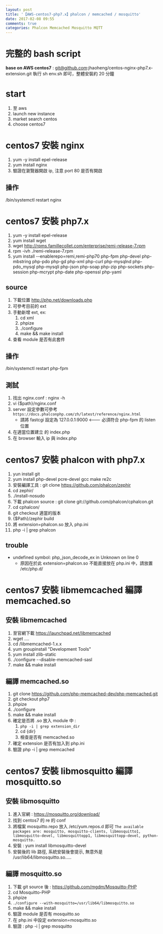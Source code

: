 ```yaml
---
layout: post
title: '【AWS-centos7-php7.x】phalcon / memcached / mosquitto'
date: 2017-02-08 09:55
comments: true
categories: Phalcon Memcached Mosquitto MQTT
---
```

# 完整的 bash script
**base on AWS centos7** : git@github.com:jhaoheng/centos-nginx-php7.x-extension.git
執行 sh env.sh 即可，整體安裝約 20 分鐘

# start
1. 至 aws
2. launch new instance
3. market search centos
4. choose centos7

# centos7 安裝 nginx

1. yum -y install epel-release
2. yum install nginx
3. 驗證在瀏覽器開啟 ip, 注意 port 80 是否有開啟

## 操作
/bin/systemctl restart nginx

# centos7 安裝 php7.x

1. yum -y install epel-release
2. yum install wget
3. wget http://rpms.famillecollet.com/enterprise/remi-release-7.rpm
4. rpm -ivh ./remi-release-7.rpm
5. yum install --enablerepo=remi,remi-php70 php-fpm php-devel php-mbstring php-pdo php-gd php-xml php-curl php-mysqlnd php-pdo_mysql php-mysqli php-json php-soap php-zip php-sockets php-session php-mcrypt php-date php-openssl php-yaml

## source
1. 下載位置 http://php.net/downloads.php
2. 可參考目前的 ext
3. 手動新增 ext, ex:
	1. cd xml
	2. phpize
	3. ./configure
	4. make && make install
4. 查看 module 是否有此套件

## 操作
/bin/systemctl restart php-fpm

## 測試

1. 找出 nginx.conf : nginx -h
2. vi {$path}/nginx.conf
3. server 設定參數可參考 `https://docs.phalconphp.com/zh/latest/reference/nginx.html`
	- 請將 fastcgi 設定為 127.0.0.1:9000 <--- 必須符合 php-fpm 的 listen 位置
4. 在適當位置建立 <?php phpinfo()?> 的 index.php
5. 在 browser 輸入 ip 與 index.php

# centos7 安裝 phalcon with php7.x

1. yun install git
2. yum install php-devel pcre-devel gcc make re2c
3. 安裝編譯工具 : git clone https://github.com/phalcon/zephir
4. cd zephir/
5. ./install-nosudo
6. 下載 phalcon source : git clone git://github.com/phalcon/cphalcon.git
7. cd cphalcon/
8. git checkout 適當的版本
9. {$Path}/zephir build
10. 將 extension=phalcon.so 放入 php.ini
11. php -i | grep phalcon

## trouble
- undefined symbol: php_json_decode_ex in Unknown on line 0
	- 原因在於此 extension=phalcon.so 不能直接放在 php.ini 中，請放置 /etc/php.d/

# centos7 安裝 libmemcached 編譯 memcached.so

## 安裝 libmemcached

1. 至官網下載 https://launchpad.net/libmemcached
2. wget ....
3. cd /libmemcached-1.x.x
4. yum groupinstall "Development Tools"
5. yum install zlib-static
6. ./configure --disable-memcached-sasl
7. make && make install

## 編譯 memcached.so
1. git clone https://github.com/php-memcached-dev/php-memcached.git
2. git checkout php7
3. phpize
4. ./configure
5. make && make install
6. 確定是否將 .so 放入 module 中 : 
	1. `php -i | grep extension_dir`
	2. cd {dir}
	3. 檢查是否有 memcached.so
7. 確定 extension 是否有加入到 php.ini
8. 驗證 php -i | grep memcached

# centos7 安裝 libmosquitto 編譯 mosquitto.so

## 安裝 libmosquitto
1. 進入官網 : https://mosquitto.org/download/
2. 找到 centos7 的 re 的 conf
3. 將檔案 mosquitto.repo 放入 /etc/yum.repos.d 即可
`The available packages are: mosquitto, mosquitto-clients, libmosquitto1, libmosquitto-devel, libmosquittopp1, libmosquittopp-devel, python-mosquitto.`
4. 安裝 : yum install libmosquitto-devel
5. 安裝後的 lib 路徑, 系統安裝後會提示, 無意外是 /usr/lib64/libmosquitto.so.....

## 編譯 mosquitto.so
1. 下載 git source 後 : https://github.com/mgdm/Mosquitto-PHP
2. cd Mosquitto-PHP
3. phpize
4. `./configure --with-mosquitto=/usr/lib64/libmosquitto.so`
5. make && make install
6. 驗證 module 是否有 mosquitto.so
7. 在 php.ini 中設定 extension=mosquitto.so
8. 驗證 : php -i | grep mosquitto
